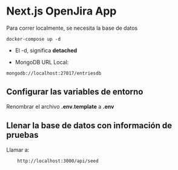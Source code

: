# Next.js OpenJira App

Para correr localmente, se necesita la base de datos

```
docker-compose up -d
```

- El -d, significa **detached**

- MongoDB URL Local:

```
mongodb://localhost:27017/entriesdb
```

## Configurar las variables de entorno

Renombrar el archivo **.env.template** a **.env**

## Llenar la base de datos con información de pruebas

Llamar a:

```
    http://localhost:3000/api/seed
```
